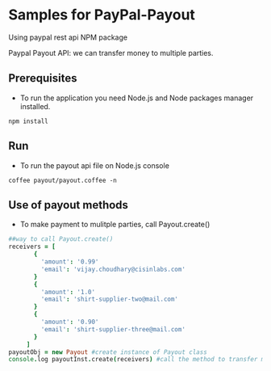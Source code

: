 Samples for PayPal-Payout
===========================
Using paypal rest api NPM package

Paypal Payout API: we can transfer money to multiple parties.



##  Prerequisites

- To run the application you need Node.js and Node packages manager installed.

``` 
npm install
```

##  Run 

- To run the payout api file on Node.js console

```
coffee payout/payout.coffee -n
```

##  Use of payout methods

- To make payment to mulitple parties, call Payout.create()

```CoffeeScript
##way to call Payout.create()
receivers = [
       {
         'amount': '0.99'
         'email': 'vijay.choudhary@cisinlabs.com'
       }
       {
         'amount': '1.0'
         'email': 'shirt-supplier-two@mail.com'
       }
       {
         'amount': '0.90'
         'email': 'shirt-supplier-three@mail.com'
       }
     ]
payoutObj = new Payout #create instance of Payout class
console.log payoutInst.create(receivers) #call the method to transfer money to multiple/single party
```

